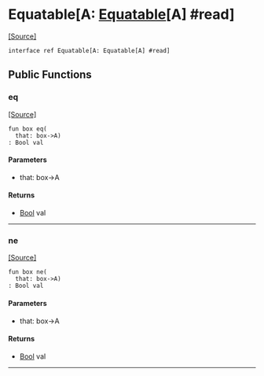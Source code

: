 # Equatable\[A: [Equatable](builtin-Equatable.md)\[A\] #read\]
<span class="source-link">[[Source]](src/builtin/compare.md#L-0-18)</span>
```pony
interface ref Equatable[A: Equatable[A] #read]
```

## Public Functions

### eq
<span class="source-link">[[Source]](src/builtin/compare.md#L-0-19)</span>


```pony
fun box eq(
  that: box->A)
: Bool val
```
#### Parameters

*   that: box->A

#### Returns

* [Bool](builtin-Bool.md) val

---

### ne
<span class="source-link">[[Source]](src/builtin/compare.md#L-0-20)</span>


```pony
fun box ne(
  that: box->A)
: Bool val
```
#### Parameters

*   that: box->A

#### Returns

* [Bool](builtin-Bool.md) val

---

